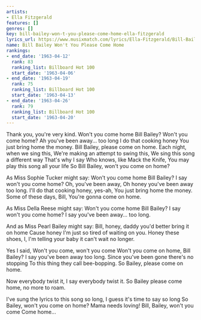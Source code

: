 ```yaml
---
artists:
- Ella Fitzgerald
features: []
genres: []
key: bill-bailey-won-t-you-please-come-home-ella-fitzgerald
lyrics_url: https://www.musixmatch.com/lyrics/Ella-Fitzgerald/Bill-Bailey-Won-t-You-Please-Come-Home
name: Bill Bailey Won't You Please Come Home
rankings:
- end_date: '1963-04-12'
  rank: 83
  ranking_list: Billboard Hot 100
  start_date: '1963-04-06'
- end_date: '1963-04-19'
  rank: 75
  ranking_list: Billboard Hot 100
  start_date: '1963-04-13'
- end_date: '1963-04-26'
  rank: 79
  ranking_list: Billboard Hot 100
  start_date: '1963-04-20'
---
```

Thank you, you're very kind.
Won't you come home Bill Bailey?
Won't you come home?
Ah you've been away... too long
I do that cooking honey
You just bring home the money.
Bill Bailey, please come on home.
Each night, when we sing this,
We're making an attempt to swing this,
We sing this song a different way
That's why I say
Who knows, like Mack the Knife,
You may play this song all your life
So Bill Bailey, won't you come on home?

As Miss Sophie Tucker might say:
Won't you come home Bill Bailey?
I say won't you come home?
Oh, you've been away,
Oh honey you've been away too long.
I'll do that cooking honey, yes-ah,
You just bring home the money.
Some of these days, Bill,
You're gonna come on home.

As Miss Della Reese might say:
Won't you come home Bill Bailey?
I say won't you come home?
I say you've been away... too long.

And as Miss Pearl Bailey might say:
Bill, honey, daddy you'd better bring it on home
Cause honey I'm just so tired of waiting on you.
Honey these shoes, I, I'm telling your baby it can't wait no longer.

Yes I said,
Won't you come, won't you come
Won't you come on home, Bill Bailey?
I say you've been away too long.
Since you've been gone there's no stopping
To this thing they call bee-bopping.
So Bailey, please come on home.

Now everybody twist it,
I say everybody twist it.
So Bailey please come home, no more to roam.

I've sung the lyrics to this song so long,
I guess it's time to say so long
So Bailey, won't you come on home?
Mama needs loving!
Bill, Bailey, won't you come
Come home...
